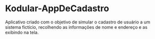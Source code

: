 # Kodular-AppDeCadastro
Aplicativo criado com o objetivo de simular o cadastro de usuário a um sistema fictício, recolhendo as informações de nome e endereço e as exibindo na tela.
